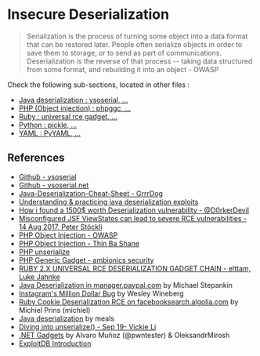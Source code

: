 # Insecure Deserialization

> Serialization is the process of turning some object into a data format that can be restored later. People often serialize objects in order to save them to storage, or to send as part of communications. Deserialization is the reverse of that process -- taking data structured from some format, and rebuilding it into an object - OWASP

Check the following sub-sections, located in other files :

* [Java deserialization : ysoserial, ...](Java.md)
* [PHP (Object injection) : phpggc, ...](PHP.md)
* [Ruby : universal rce gadget, ...](Ruby.md)
* [Python : pickle, ...](Python.md)
* [YAML : PyYAML, ...](YAML.md)

## References

* [Github - ysoserial](https://github.com/frohoff/ysoserial)
* [Github - ysoserial.net](https://github.com/pwntester/ysoserial.net)
* [Java-Deserialization-Cheat-Sheet - GrrrDog](https://github.com/GrrrDog/Java-Deserialization-Cheat-Sheet/blob/master/README.md)
* [Understanding & practicing java deserialization exploits](https://diablohorn.com/2017/09/09/understanding-practicing-java-deserialization-exploits/)
* [How i found a 1500$ worth Deserialization vulnerability - @D0rkerDevil](https://medium.com/@D0rkerDevil/how-i-found-a-1500-worth-deserialization-vulnerability-9ce753416e0a)
* [Misconfigured JSF ViewStates can lead to severe RCE vulnerabilities - 14 Aug 2017, Peter Stöckli](https://www.alphabot.com/security/blog/2017/java/Misconfigured-JSF-ViewStates-can-lead-to-severe-RCE-vulnerabilities.html)
* [PHP Object Injection - OWASP](https://www.owasp.org/index.php/PHP_Object_Injection)
* [PHP Object Injection - Thin Ba Shane](http://location-href.com/php-object-injection/)
* [PHP unserialize](http://php.net/manual/en/function.unserialize.php)
* [PHP Generic Gadget - ambionics security](https://www.ambionics.io/blog/php-generic-gadget-chains)
* [RUBY 2.X UNIVERSAL RCE DESERIALIZATION GADGET CHAIN - elttam, Luke Jahnke](https://www.elttam.com.au/blog/ruby-deserialization/)
* [Java Deserialization in manager.paypal.com](http://artsploit.blogspot.hk/2016/01/paypal-rce.html) by Michael Stepankin
* [Instagram's Million Dollar Bug](http://www.exfiltrated.com/research-Instagram-RCE.php) by Wesley Wineberg 
* [Ruby Cookie Deserialization RCE on facebooksearch.algolia.com](https://hackerone.com/reports/134321) by Michiel Prins (michiel)
* [Java deserialization](https://seanmelia.wordpress.com/2016/07/22/exploiting-java-deserialization-via-jboss/) by meals
* [Diving into unserialize() - Sep 19- Vickie Li](https://medium.com/swlh/diving-into-unserialize-3586c1ec97e)
* [.NET Gadgets](https://www.blackhat.com/docs/us-17/thursday/us-17-Munoz-Friday-The-13th-Json-Attacks.pdf) by Alvaro Muñoz (@pwntester) & OleksandrMirosh
* [ExploitDB Introduction](https://www.exploit-db.com/docs/english/44756-deserialization-vulnerability.pdf)